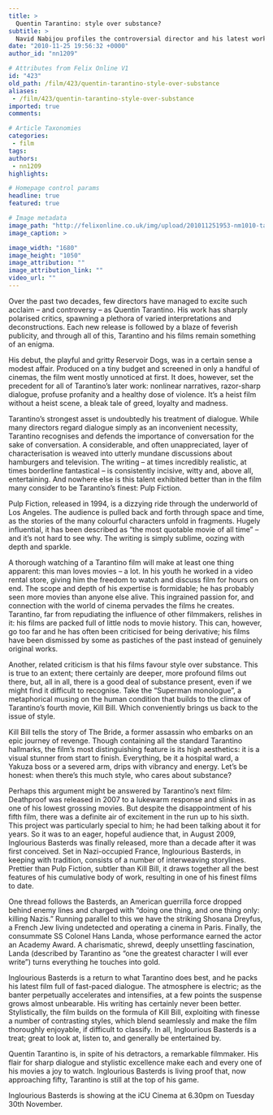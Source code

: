 ```yaml
---
title: >
  Quentin Tarantino: style over substance?
subtitle: >
  Navid Nabijou profiles the controversial director and his latest work, Inglourious Basterds
date: "2010-11-25 19:56:32 +0000"
author_id: "nn1209"

# Attributes from Felix Online V1
id: "423"
old_path: /film/423/quentin-tarantino-style-over-substance
aliases:
 - /film/423/quentin-tarantino-style-over-substance
imported: true
comments:

# Article Taxonomies
categories:
 - film
tags:
authors:
 - nn1209
highlights:

# Homepage control params
headline: true
featured: true

# Image metadata
image_path: "http://felixonline.co.uk/img/upload/201011251953-nm1010-tarantin.jpg"
image_caption: >

image_width: "1680"
image_height: "1050"
image_attribution: ""
image_attribution_link: ""
video_url: ""
---
```


Over the past two decades, few directors have managed to excite such acclaim – and controversy – as Quentin Tarantino. His work has sharply polarised critics, spawning a plethora of varied interpretations and deconstructions. Each new release is followed by a blaze of feverish publicity, and through all of this, Tarantino and his films remain something of an enigma.

His debut, the playful and gritty Reservoir Dogs, was in a certain sense a modest affair. Produced on a tiny budget and screened in only a handful of cinemas, the film went mostly unnoticed at first. It does, however, set the precedent for all of Tarantino’s later work: nonlinear narratives, razor-sharp dialogue, profuse profanity and a healthy dose of violence. It’s a heist film without a heist scene, a bleak tale of greed, loyalty and madness.

Tarantino’s strongest asset is undoubtedly his treatment of dialogue. While many directors regard dialogue simply as an inconvenient necessity, Tarantino recognises and defends the importance of conversation for the sake of conversation. A considerable, and often unappreciated, layer of characterisation is weaved into utterly mundane discussions about hamburgers and television. The writing – at times incredibly realistic, at times borderline fantastical – is consistently incisive, witty and, above all, entertaining. And nowhere else is this talent exhibited better than in the film many consider to be Tarantino’s finest: Pulp Fiction.

Pulp Fiction, released in 1994, is a dizzying ride through the underworld of Los Angeles. The audience is pulled back and forth through space and time, as the stories of the many colourful characters unfold in fragments. Hugely influential, it has been described as “the most quotable movie of all time” – and it’s not hard to see why. The writing is simply sublime, oozing with depth and sparkle.

A thorough watching of a Tarantino film will make at least one thing apparent: this man loves movies – a lot. In his youth he worked in a video rental store, giving him the freedom to watch and discuss film for hours on end. The scope and depth of his expertise is formidable; he has probably seen more movies than anyone else alive. This ingrained passion for, and connection with the world of cinema pervades the films he creates. Tarantino, far from repudiating the influence of other filmmakers, relishes in it: his films are packed full of little nods to movie history. This can, however, go too far and he has often been criticised for being derivative; his films have been dismissed by some as pastiches of the past instead of genuinely original works.

Another, related criticism is that his films favour style over substance. This is true to an extent; there certainly are deeper, more profound films out there, but, all in all, there is a good deal of substance present, even if we might find it difficult to recognise. Take the “Superman monologue”, a metaphorical musing on the human condition that builds to the climax of Tarantino’s fourth movie, Kill Bill. Which conveniently brings us back to the issue of style.

Kill Bill tells the story of The Bride, a former assassin who embarks on an epic journey of revenge. Though containing all the standard Tarantino hallmarks, the film’s most distinguishing feature is its high aesthetics: it is a visual stunner from start to finish. Everything, be it a hospital ward, a Yakuza boss or a severed arm, drips with vibrancy and energy. Let’s be honest: when there’s this much style, who cares about substance?

Perhaps this argument might be answered by Tarantino’s next film: Deathproof was released in 2007 to a lukewarm response and slinks in as one of his lowest grossing movies. But despite the disappointment of his fifth film, there was a definite air of excitement in the run up to his sixth. This project was particularly special to him; he had been talking about it for years. So it was to an eager, hopeful audience that, in August 2009, Inglourious Basterds was finally released, more than a decade after it was first conceived. Set in Nazi-occupied France, Inglourious Basterds, in keeping with tradition, consists of a number of interweaving storylines. Prettier than Pulp Fiction, subtler than Kill Bill, it draws together all the best features of his cumulative body of work, resulting in one of his finest films to date.

One thread follows the Basterds, an American guerrilla force dropped behind enemy lines and charged with “doing one thing, and one thing only: killing Nazis.” Running parallel to this we have the striking Shosana Dreyfus, a French Jew living undetected and operating a cinema in Paris. Finally, the consummate SS Colonel Hans Landa, whose performance earned the actor an Academy Award. A charismatic, shrewd, deeply unsettling fascination, Landa (described by Tarantino as “one the greatest character I will ever write”) turns everything he touches into gold.

Inglourious Basterds is a return to what Tarantino does best, and he packs his latest film full of fast-paced dialogue. The atmosphere is electric; as the banter perpetually accelerates and intensifies, at a few points the suspense grows almost unbearable. His writing has certainly never been better. Stylistically, the film builds on the formula of Kill Bill, exploiting with finesse a number of contrasting styles, which blend seamlessly and make the film thoroughly enjoyable, if difficult to classify. In all, Inglourious Basterds is a treat; great to look at, listen to, and generally be entertained by.

Quentin Tarantino is, in spite of his detractors, a remarkable filmmaker. His flair for sharp dialogue and stylistic excellence make each and every one of his movies a joy to watch. Inglourious Basterds is living proof that, now approaching fifty, Tarantino is still at the top of his game.

Inglourious Basterds is showing at the iCU Cinema at 6.30pm on Tuesday 30th November.
